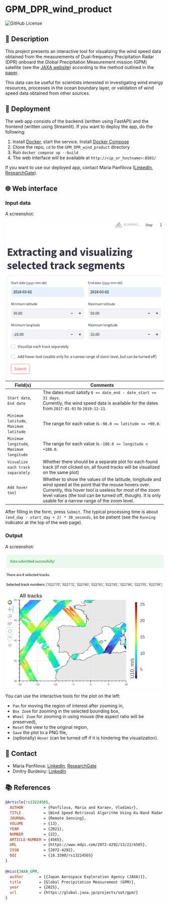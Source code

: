# GPM_DPR_wind_product

![GitHub License](https://img.shields.io/badge/license-MIT-blue.svg)

## 📖 Description
This project presents an interactive tool for visualizing the wind speed data obtained from the measurements of Dual-frequency Precipitation Radar (DPR) onboard the Global Precipitation Measurement mission (GPM) satellite (see the [JAXA website](https://global.jaxa.jp/projects/sat/gpm/)) according to the method outlined in the [paper](https://doi.org/10.3390/rs13224565).

This data can be useful for scientists interested in investigating wind energy resources, processes in the ocean boundary layer, or validation of wind speed data obtained from other sources.

## 🚀 Deployment

The web app consists of the backend (written using FastAPI) and the frontend (written using Streamlit). If you want to deploy the app, do the following:

1. Install [Docker](https://docs.docker.com/engine/install/), start the service. Install [Docker Compose](https://docs.docker.com/compose/install/)
2. Clone the repo, `cd` to the `GPM_DPR_wind_product` directory
3. Run `docker compose up --build`
4. The web interface will be available at `http://<ip_or_hostname>:8501/`

If you want to use our deployed app, contact Maria Panfilova ([LinkedIn](https://www.linkedin.com/in/%D0%BC%D0%B0%D1%80%D0%B8%D1%8F-%D0%BF%D0%B0%D0%BD%D1%84%D0%B8%D0%BB%D0%BE%D0%B2%D0%B0-093099a2/), [ResearchGate](https://www.researchgate.net/profile/Maria-Panfilova-3)).


## 🌐 Web interface

### Input data

A screenshot:

<div align="left">
  <img src="docs/screenshots/input_data_example.png" alt="Input screenshot" width="600" />
</div>

<!--  ![input_data](docs/screenshots/input_data_example.png)  -->

| Field(s)         | Comments |
|------------------------------|-------------|
| `Start date`, <br> `End date`  | The dates must satisfy `0 <= date_end - date_start <= 31 days`. <br> Currently, the wind speed data is available for the dates from `2017-01-01` to `2019-12-21`.|
| `Minimum latitude`, <br> `Maximum latitude`  | The range for each value is `-90.0 <= latitude <= +90.0`. |
| `Minimum longitude`, <br> `Maximum longitude` | The range for each value is `-180.0 <= longitude < +180.0`. |
| `Visualize each track separately` | Whether there should be a separate plot for each found track (if not clicked on, all found tracks will be visualized on the same plot) |
| `Add hover tool` | Whether to show the values of the latitude, longitude and wind speed at the point that the mouse hovers over. Currently, this hover tool is useless for most of the zoom level values (the tool can be turned off, though). It is only usable for a narrow range of the zoom level. |

After filling in the form, press `Submit`. The typical processing time is about `(end_day - start_day + 2) * 30_seconds`, so be patient (see the `Running` indicator at the top of the web page).

### Output

A screenshot:

<div align="left">
  <img src="docs/screenshots/output.png" alt="Output screenshot" width="600" />
</div>

<!--  ![output](docs/screenshots/output.png)  -->

You can use the interactive tools for the plot on the left:
 - `Pan` for moving the region of interest after zooming in,
 - `Box Zoom` for zooming in the selected bounding box,
 - `Wheel Zoom` for zooming in using mouse (the aspect ratio will be preserved),
 - `Reset` the view to the original region,
 - `Save` the plot to a PNG file,
 - (optionally) `Hover` (can be turned off if it is hindering the visualization).

## 📧 Contact
 - Maria Panfilova: [LinkedIn](https://www.linkedin.com/in/%D0%BC%D0%B0%D1%80%D0%B8%D1%8F-%D0%BF%D0%B0%D0%BD%D1%84%D0%B8%D0%BB%D0%BE%D0%B2%D0%B0-093099a2/), [ResearchGate](https://www.researchgate.net/profile/Maria-Panfilova-3)
 - Dmitry Burdeiny: [LinkedIn](https://www.linkedin.com/in/dmitry-burdeiny-84583a245/)

## 📚 References

```BibTeX
@Article{rs13224565,
  AUTHOR         = {Panfilova, Maria and Karaev, Vladimir},
  TITLE          = {Wind Speed Retrieval Algorithm Using Ku-Band Radar Onboard GPM Satellite},
  JOURNAL        = {Remote Sensing},
  VOLUME         = {13},
  YEAR           = {2021},
  NUMBER         = {22},
  ARTICLE-NUMBER = {4565},
  URL            = {https://www.mdpi.com/2072-4292/13/22/4565},
  ISSN           = {2072-4292},
  DOI            = {10.3390/rs13224565}
}

@misc{JAXA_GPM,
  author       = {{Japan Aerospace Exploration Agency (JAXA)}},
  title        = {Global Precipitation Measurement (GPM)},
  year         = {2025},
  url          = {https://global.jaxa.jp/projects/sat/gpm/}
}
```

